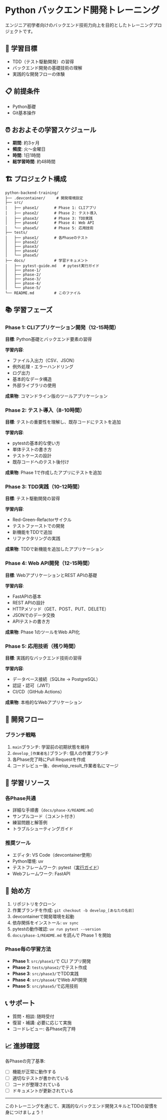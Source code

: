 # Python バックエンド開発トレーニング

エンジニア初学者向けのバックエンド技術力向上を目的としたトレーニングプロジェクトです。

## 🎯 学習目標

- TDD（テスト駆動開発）の習得
- バックエンド開発の基礎技術の理解
- 実践的な開発フローの体験

## 📋 前提条件

- Python基礎
- Git基本操作

## ⏰ おおよその学習スケジュール

- **期間**: 約3ヶ月
- **頻度**: 火〜金曜日
- **時間**: 1日1時間
- **総学習時間**: 約48時間

## 🏗 プロジェクト構成

```
python-backend-training/
├── .devcontainer/     # 開発環境設定
├── src/
│   ├── phase1/       # Phase 1: CLIアプリ
│   ├── phase2/       # Phase 2: テスト導入
│   ├── phase3/       # Phase 3: TDD実践
│   ├── phase4/       # Phase 4: Web API
│   └── phase5/       # Phase 5: 応用技術
├── tests/
│   ├── phase1/       # 各Phaseのテスト
│   ├── phase2/
│   ├── phase3/
│   ├── phase4/
│   └── phase5/
├── docs/             # 学習ドキュメント
│   ├── pytest-guide.md   # pytest実行ガイド
│   ├── phase-1/
│   ├── phase-2/
│   ├── phase-3/
│   ├── phase-4/
│   └── phase-5/
└── README.md         # このファイル
```

## 📚 学習フェーズ

### Phase 1: CLIアプリケーション開発（12-15時間）
**目標**: Python基礎とバックエンド要素の習得

**学習内容**:
- ファイル入出力（CSV、JSON）
- 例外処理・エラーハンドリング
- ログ出力
- 基本的なデータ構造
- 外部ライブラリの使用

**成果物**: コマンドライン版のツールアプリケーション

### Phase 2: テスト導入（8-10時間）
**目標**: テストの重要性を理解し、既存コードにテストを追加

**学習内容**:
- pytestの基本的な使い方
- 単体テストの書き方
- テストケースの設計
- 既存コードへのテスト後付け

**成果物**: Phase 1で作成したアプリにテストを追加

### Phase 3: TDD実践（10-12時間）
**目標**: テスト駆動開発の習得

**学習内容**:
- Red-Green-Refactorサイクル
- テストファーストでの開発
- 新機能をTDDで追加
- リファクタリングの実践

**成果物**: TDDで新機能を追加したアプリケーション

### Phase 4: Web API開発（12-15時間）
**目標**: WebアプリケーションとREST APIの基礎

**学習内容**:
- FastAPIの基本
- REST APIの設計
- HTTPメソッド（GET、POST、PUT、DELETE）
- JSONでのデータ交換
- APIテストの書き方

**成果物**: Phase 1のツールをWeb API化

### Phase 5: 応用技術（残り時間）
**目標**: 実践的なバックエンド技術の習得

**学習内容**:
- データベース接続（SQLite → PostgreSQL）
- 認証・認可（JWT）
- CI/CD（GitHub Actions）

**成果物**: 本格的なWebアプリケーション

## 🔄 開発フロー

### ブランチ戦略
1. `main`ブランチ: 学習前の初期状態を維持
2. `develop_[作業者名]`ブランチ: 個人の作業ブランチ
3. 各Phase完了時にPull Requestを作成
4. コードレビュー後、develop_result_作業者名にマージ

## 📖 学習リソース

### 各Phase共通
- 詳細な手順書（`docs/phase-X/README.md`）
- サンプルコード（コメント付き）
- 練習問題と解答例
- トラブルシューティングガイド

### 推奨ツール
- エディタ: VS Code（devcontainer使用）
- Python環境: uv
- テストフレームワーク: pytest（[実行ガイド](docs/pytest-guide.md)）
- Webフレームワーク: FastAPI

## 🚀 始め方

1. リポジトリをクローン
2. 作業ブランチを作成: `git checkout -b develop_[あなたの名前]`
3. devcontainerで開発環境を起動
4. 依存関係をインストール: `uv sync`
5. pytestの動作確認: `uv run pytest --version`
6. `docs/phase-1/README.md` を読んで Phase 1 を開始

### Phase毎の学習方法
- **Phase 1**: `src/phase1/`で CLI アプリ開発
- **Phase 2**: `tests/phase2/`でテスト作成
- **Phase 3**: `src/phase3/`でTDD実践
- **Phase 4**: `src/phase4/`でWeb API開発  
- **Phase 5**: `src/phase5/`で応用技術

## 📞 サポート

- 質問・相談: 随時受付
- 復習・補講: 必要に応じて実施
- コードレビュー: 各Phase完了時

## 📈 進捗確認

各Phaseの完了基準:
- [ ] 機能が正常に動作する
- [ ] 適切なテストが書かれている
- [ ] コードが整理されている
- [ ] ドキュメントが更新されている

---

このトレーニングを通じて、実践的なバックエンド開発スキルとTDDの習慣を身につけましょう！